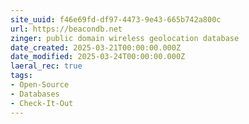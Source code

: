 ```yaml
---
site_uuid: f46e69fd-df97-4473-9e43-665b742a800c
url: https://beacondb.net
zinger: public domain wireless geolocation database
date_created: 2025-03-21T00:00:00.000Z
date_modified: 2025-03-24T00:00:00.000Z
laeral_rec: true
tags:
- Open-Source
- Databases
- Check-It-Out
---
```




